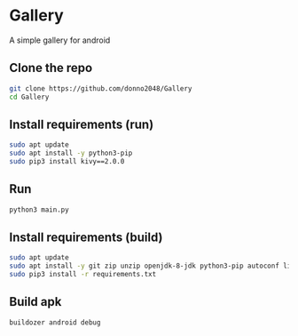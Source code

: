 # Gallery

A simple gallery for android

## Clone the repo

```sh
git clone https://github.com/donno2048/Gallery
cd Gallery
```

## Install requirements (run)

```sh
sudo apt update
sudo apt install -y python3-pip
sudo pip3 install kivy==2.0.0
```

## Run

```sh
python3 main.py
```

## Install requirements (build)

```sh
sudo apt update
sudo apt install -y git zip unzip openjdk-8-jdk python3-pip autoconf libtool pkg-config zlib1g-dev libncurses5-dev libncursesw5-dev libtinfo5 cmake libffi-dev libssl-dev build-essential libstdc++6 aidl
sudo pip3 install -r requirements.txt
```

## Build apk

```sh
buildozer android debug
```
